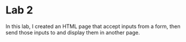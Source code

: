 # Lab 2
In this lab, I created an HTML page that accept inputs from a form, then send those inputs to and display them in another page. 
